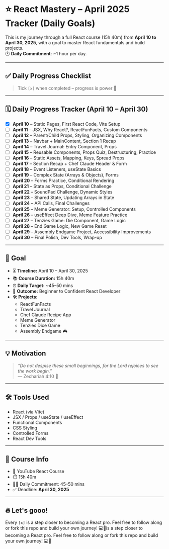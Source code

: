 # ⭐ React Mastery – April 2025 Tracker (Daily Goals)

This is my journey through a full React course (15h 40m) from **April 10 to April 30, 2025**, with a goal to master React fundamentals and build projects.  
🕐 **Daily Commitment**: ~1 hour per day.

---

## ✅ Daily Progress Checklist

> Tick `[x]` when completed – progress is power 💪

---

## 🗓️ Daily Progress Tracker (April 10 – April 30)

- [x] **April 10** – Static Pages, First React Code, Vite Setup  
- [ ] **April 11** – JSX, Why React?, ReactFunFacts, Custom Components  
- [ ] **April 12** – Parent/Child Props, Styling, Organizing Components  
- [ ] **April 13** – Navbar + MainContent, Section 1 Recap  
- [ ] **April 14** – Travel Journal: Entry Component, Props  
- [ ] **April 15** – Reusable Components, Props Quiz, Destructuring, Practice  
- [ ] **April 16** – Static Assets, Mapping, Keys, Spread Props  
- [ ] **April 17** – Section Recap + Chef Claude Header & Form  
- [ ] **April 18** – Event Listeners, useState Basics  
- [ ] **April 19** – Complex State (Arrays & Objects), Forms  
- [ ] **April 20** – Forms Practice, Conditional Rendering  
- [ ] **April 21** – State as Props, Conditional Challenge  
- [ ] **April 22** – SoundPad Challenge, Dynamic Styles  
- [ ] **April 23** – Shared State, Updating Arrays in State  
- [ ] **April 24** – API Calls, Final Challenges  
- [ ] **April 25** – Meme Generator: Setup, Controlled Components  
- [ ] **April 26** – useEffect Deep Dive, Meme Feature Practice  
- [ ] **April 27** – Tenzies Game: Die Component, Game Logic  
- [ ] **April 28** – End Game Logic, New Game Reset  
- [ ] **April 29** – Assembly Endgame Project, Accessibility Improvements  
- [ ] **April 30** – Final Polish, Dev Tools, Wrap-up  

---

## 🎯 Goal

- ⏳ **Timeline:** April 10 – April 30, 2025  
- 📚 **Course Duration:** 15h 40m  
- ⏰ **Daily Target:** ~45–50 mins  
- 🧠 **Outcome:** Beginner to Confident React Developer  
- 🛠️ **Projects:**  
  - ReactFunFacts  
  - Travel Journal  
  - Chef Claude Recipe App  
  - Meme Generator  
  - Tenzies Dice Game  
  - Assembly Endgame 🎮  

---

## 💡 Motivation

> _“Do not despise these small beginnings, for the Lord rejoices to see the work begin.”_  
> — Zechariah 4:10 🙌

---

## 🛠️ Tools Used

- React (via Vite)
- JSX / Props / useState / useEffect
- Functional Components
- CSS Styling
- Controlled Forms
- React Dev Tools

---

## 🔗 Course Info

- 🎥 YouTube React Course  
- ⏱️ 15h 40m  
- 👨‍💻 Daily Commitment: 45–50 mins  
- ✅ Deadline: **April 30, 2025**

---

## 🔥 Let's gooo!

Every `[x]` is a step closer to becoming a React pro. Feel free to follow along or fork this repo and build your own journey! 💻🚀is a step closer to becoming a React pro. Feel free to follow along or fork this repo and build your own journey! 💻🚀
